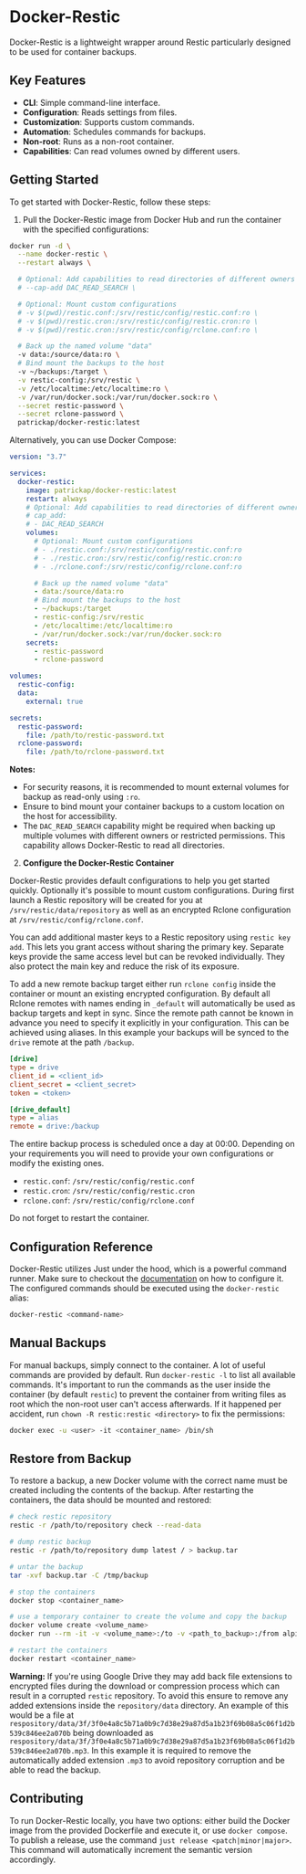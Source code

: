 # Docker-Restic

Docker-Restic is a lightweight wrapper around Restic particularly designed to be used for container backups.

## Key Features

- **CLI**: Simple command-line interface.
- **Configuration**: Reads settings from files.
- **Customization**: Supports custom commands.
- **Automation**: Schedules commands for backups.
- **Non-root**: Runs as a non-root container.
- **Capabilities**: Can read volumes owned by different users.

## Getting Started

To get started with Docker-Restic, follow these steps:

1. Pull the Docker-Restic image from Docker Hub and run the container with the specified configurations:

```bash
docker run -d \
  --name docker-restic \
  --restart always \

  # Optional: Add capabilities to read directories of different owners
  # --cap-add DAC_READ_SEARCH \

  # Optional: Mount custom configurations
  # -v $(pwd)/restic.conf:/srv/restic/config/restic.conf:ro \
  # -v $(pwd)/restic.cron:/srv/restic/config/restic.cron:ro \
  # -v $(pwd)/restic.cron:/srv/restic/config/rclone.conf:ro \

  # Back up the named volume "data"
  -v data:/source/data:ro \
  # Bind mount the backups to the host
  -v ~/backups:/target \
  -v restic-config:/srv/restic \
  -v /etc/localtime:/etc/localtime:ro \
  -v /var/run/docker.sock:/var/run/docker.sock:ro \
  --secret restic-password \
  --secret rclone-password \
  patrickap/docker-restic:latest
```

Alternatively, you can use Docker Compose:

```yml
version: "3.7"

services:
  docker-restic:
    image: patrickap/docker-restic:latest
    restart: always
    # Optional: Add capabilities to read directories of different owners
    # cap_add:
    # - DAC_READ_SEARCH
    volumes:
      # Optional: Mount custom configurations
      # - ./restic.conf:/srv/restic/config/restic.conf:ro
      # - ./restic.cron:/srv/restic/config/restic.cron:ro
      # - ./rclone.conf:/srv/restic/config/rclone.conf:ro

      # Back up the named volume "data"
      - data:/source/data:ro
      # Bind mount the backups to the host
      - ~/backups:/target
      - restic-config:/srv/restic
      - /etc/localtime:/etc/localtime:ro
      - /var/run/docker.sock:/var/run/docker.sock:ro
    secrets:
      - restic-password
      - rclone-password

volumes:
  restic-config:
  data:
    external: true

secrets:
  restic-password:
    file: /path/to/restic-password.txt
  rclone-password:
    file: /path/to/rclone-password.txt
```

**Notes:**

- For security reasons, it is recommended to mount external volumes for backup as read-only using `:ro`.
- Ensure to bind mount your container backups to a custom location on the host for accessibility.
- The `DAC_READ_SEARCH` capability might be required when backing up multiple volumes with different owners or restricted permissions. This capability allows Docker-Restic to read all directories.

2. **Configure the Docker-Restic Container**

Docker-Restic provides default configurations to help you get started quickly. Optionally it's possible to mount custom configurations. During first launch a Restic repository will be created for you at `/srv/restic/data/repository` as well as an encrypted Rclone configuration at `/srv/restic/config/rclone.conf`.

You can add additional master keys to a Restic repository using `restic key add`. This lets you grant access without sharing the primary key. Separate keys provide the same access level but can be revoked individually. They also protect the main key and reduce the risk of its exposure.

To add a new remote backup target either run `rclone config` inside the container or mount an existing encrypted configuration. By default all Rclone remotes with names ending in `_default` will automatically be used as backup targets and kept in sync. Since the remote path cannot be known in advance you need to specify it explicitly in your configuration. This can be achieved using aliases. In this example your backups will be synced to the `drive` remote at the path `/backup`.

```ini
[drive]
type = drive
client_id = <client_id>
client_secret = <client_secret>
token = <token>

[drive_default]
type = alias
remote = drive:/backup
```

The entire backup process is scheduled once a day at 00:00. Depending on your requirements you will need to provide your own configurations or modify the existing ones.

- `restic.conf`: `/srv/restic/config/restic.conf`
- `restic.cron`: `/srv/restic/config/restic.cron`
- `rclone.conf`: `/srv/restic/config/rclone.conf`

Do not forget to restart the container.

## Configuration Reference

Docker-Restic utilizes Just under the hood, which is a powerful command runner. Make sure to checkout the [documentation](https://just.systems/man/en) on how to configure it. The configured commands should be executed using the `docker-restic` alias:

```bash
docker-restic <command-name>
```

## Manual Backups

For manual backups, simply connect to the container. A lot of useful commands are provided by default. Run `docker-restic -l` to list all available commands. It's important to run the commands as the user inside the container (by default `restic`) to prevent the container from writing files as root which the non-root user can't access afterwards. If it happened per accident, run `chown -R restic:restic <directory>` to fix the permissions:

```bash
docker exec -u <user> -it <container_name> /bin/sh
```

## Restore from Backup

To restore a backup, a new Docker volume with the correct name must be created including the contents of the backup. After restarting the containers, the data should be mounted and restored:

```bash
# check restic repository
restic -r /path/to/repository check --read-data

# dump restic backup
restic -r /path/to/repository dump latest / > backup.tar

# untar the backup
tar -xvf backup.tar -C /tmp/backup

# stop the containers
docker stop <container_name>

# use a temporary container to create the volume and copy the backup
docker volume create <volume_name>
docker run --rm -it -v <volume_name>:/to -v <path_to_backup>:/from alpine /bin/sh -c 'cp -av /from/. /to'

# restart the containers
docker restart <container_name>
```

**Warning:**
If you're using Google Drive they may add back file extensions to encrypted files during the download or compression process which can result in a corrupted `restic` repository. To avoid this ensure to remove any added extensions inside the `repository/data` directory. An example of this would be a file at `respository/data/3f/3f0e4a8c5b71a0b9c7d38e29a87d5a1b23f69b08a5c06f1d2b539c846ee2a070b` being downloaded as `respository/data/3f/3f0e4a8c5b71a0b9c7d38e29a87d5a1b23f69b08a5c06f1d2b539c846ee2a070b.mp3`. In this example it is required to remove the automatically added extension `.mp3` to avoid repository corruption and be able to read the backup.

## Contributing

To run Docker-Restic locally, you have two options: either build the Docker image from the provided Dockerfile and execute it, or use `docker compose`. To publish a release, use the command `just release <patch|minor|major>`. This command will automatically increment the semantic version accordingly.
